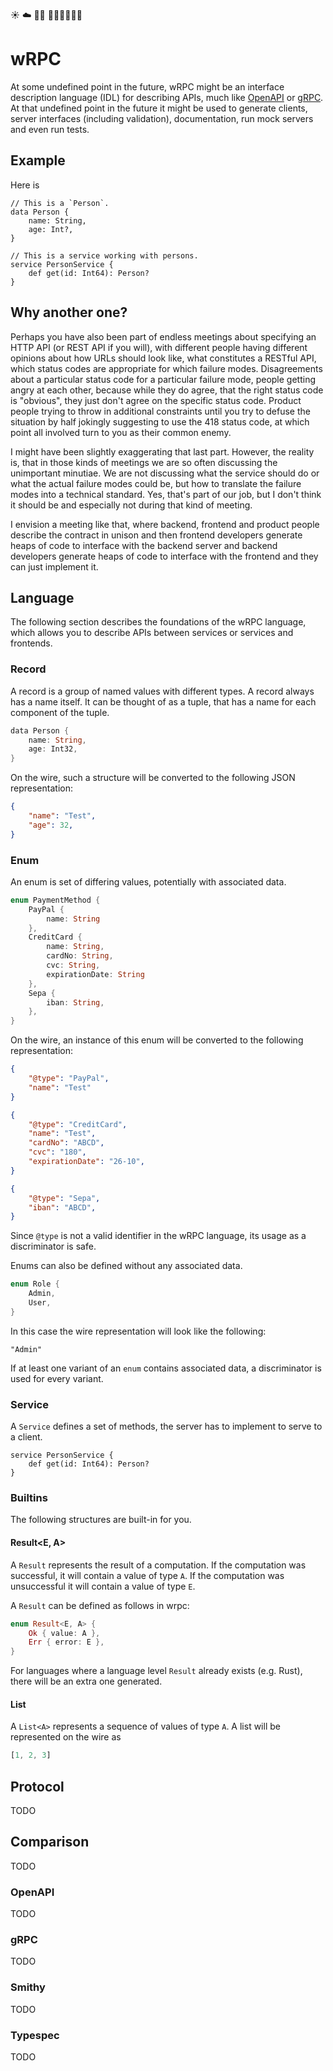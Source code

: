 :sunny: :cloud: :construction_worker_man: :construction::construction::construction::construction::construction::construction:

# wRPC

At some undefined point in the future, wRPC might be an interface
description language (IDL) for describing APIs, much like
[OpenAPI][openapi] or [gRPC][grpc]. At that undefined point in the
future it might be used to generate clients, server interfaces
(including validation), documentation, run mock servers and even run
tests.

## Example

Here is 

```wrpc
// This is a `Person`.
data Person {
    name: String,
    age: Int?,
}

// This is a service working with persons.
service PersonService {
    def get(id: Int64): Person?
}
```


## Why another one?

Perhaps you have also been part of endless meetings about specifying
an HTTP API (or REST API if you will), with different people having
different opinions about how URLs should look like, what constitutes a
RESTful API, which status codes are appropriate for which failure
modes. Disagreements about a particular status code for a particular
failure mode, people getting angry at each other, because while they
do agree, that the right status code is "obvious", they just don't
agree on the specific status code. Product people trying to throw in
additional constraints until you try to defuse the situation by half
jokingly suggesting to use the 418 status code, at which point all
involved turn to you as their common enemy.

I might have been slightly exaggerating that last part. However, the
reality is, that in those kinds of meetings we are so often discussing
the unimportant minutiae. We are not discussing what the service
should do or what the actual failure modes could be, but how to
translate the failure modes into a technical standard. Yes, that's
part of our job, but I don't think it should be and especially not
during that kind of meeting.

I envision a meeting like that, where backend, frontend and product
people describe the contract in unison and then frontend developers
generate heaps of code to interface with the backend server and
backend developers generate heaps of code to interface with the
frontend and they can just implement it.

## Language

The following section describes the foundations of the wRPC language, which
allows you to describe APIs between services or services and frontends.

### Record

A record is a group of named values with different types. A record always has a
name itself. It can be thought of as a tuple, that has a name for each
component of the tuple.

```rust
data Person {
    name: String,
    age: Int32,
}
```

On the wire, such a structure will be converted to the following JSON representation:

```json
{
    "name": "Test",
    "age": 32,
}
```


### Enum

An enum is set of differing values, potentially with associated data. 

```rust
enum PaymentMethod {
    PayPal { 
        name: String 
    },
    CreditCard { 
        name: String, 
        cardNo: String, 
        cvc: String, 
        expirationDate: String 
    },
    Sepa { 
        iban: String,
    },
}
```

On the wire, an instance of this enum will be converted to the
following representation:

```json
{ 
    "@type": "PayPal",
    "name": "Test"
}
```

```json
{ 
    "@type": "CreditCard",
    "name": "Test",
    "cardNo": "ABCD",
    "cvc": "180",
    "expirationDate": "26-10",
}
```

```json
{ 
    "@type": "Sepa",
    "iban": "ABCD",
}
```

Since `@type` is not a valid identifier in the wRPC language, its
usage as a discriminator is safe.

Enums can also be defined without any associated data.

```rust
enum Role {
    Admin,
    User,
}
```

In this case the wire representation will look like the following:

```
"Admin"
```

If at least one variant of an `enum` contains associated data, a
discriminator is used for every variant.


### Service

A `Service` defines a set of methods, the server has to implement to
serve to a client.

```wrpc
service PersonService {
    def get(id: Int64): Person?
}
```

### Builtins

The following structures are built-in for you.

#### Result<E, A>

A `Result` represents the result of a computation. If the computation was
successful, it will contain a value of type `A`. If the computation was
unsuccessful it will contain a value of type `E`.

A `Result` can be defined as follows in wrpc:

```rust
enum Result<E, A> {
    Ok { value: A },
    Err { error: E },
}
```

For languages where a language level `Result` already exists (e.g. Rust), there
will be an extra one generated.

#### List<A>

A `List<A>` represents a sequence of values of type `A`. A list will
be represented on the wire as 

```rust
[1, 2, 3]
```


## Protocol

TODO

## Comparison

TODO

### OpenAPI

TODO

### gRPC

TODO

### Smithy

TODO

### Typespec

TODO


[smithy]: https://smithy.io/2.0/index.html
[grpc]: https://grpc.io/
[typespec]: https://typespec.io/
[openapi]: https://www.openapis.org/

